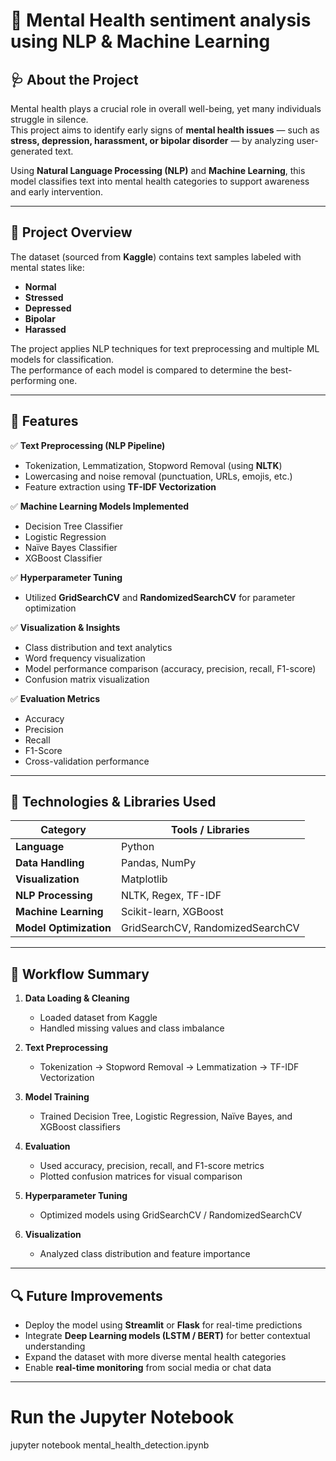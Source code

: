 # 🧠 Mental Health sentiment analysis using NLP & Machine Learning  

## 🩺 About the Project  
Mental health plays a crucial role in overall well-being, yet many individuals struggle in silence.  
This project aims to identify early signs of **mental health issues** — such as **stress, depression, harassment, or bipolar disorder** — by analyzing user-generated text.  

Using **Natural Language Processing (NLP)** and **Machine Learning**, this model classifies text into mental health categories to support awareness and early intervention.

---

## 🚀 Project Overview  
The dataset (sourced from **Kaggle**) contains text samples labeled with mental states like:  
- **Normal**  
- **Stressed**  
- **Depressed**  
- **Bipolar**  
- **Harassed**

The project applies NLP techniques for text preprocessing and multiple ML models for classification.  
The performance of each model is compared to determine the best-performing one.

---

## 🧩 Features  

✅ **Text Preprocessing (NLP Pipeline)**  
- Tokenization, Lemmatization, Stopword Removal (using **NLTK**)  
- Lowercasing and noise removal (punctuation, URLs, emojis, etc.)  
- Feature extraction using **TF-IDF Vectorization**  

✅ **Machine Learning Models Implemented**  
- Decision Tree Classifier  
- Logistic Regression  
- Naïve Bayes Classifier  
- XGBoost Classifier  

✅ **Hyperparameter Tuning**  
- Utilized **GridSearchCV** and **RandomizedSearchCV** for parameter optimization  

✅ **Visualization & Insights**  
- Class distribution and text analytics  
- Word frequency visualization  
- Model performance comparison (accuracy, precision, recall, F1-score)  
- Confusion matrix visualization  

✅ **Evaluation Metrics**  
- Accuracy  
- Precision  
- Recall  
- F1-Score  
- Cross-validation performance  

---

## 🧠 Technologies & Libraries Used  

| Category | Tools / Libraries |
|-----------|-------------------|
| **Language** | Python |
| **Data Handling** | Pandas, NumPy |
| **Visualization** | Matplotlib |
| **NLP Processing** | NLTK, Regex, TF-IDF |
| **Machine Learning** | Scikit-learn, XGBoost |
| **Model Optimization** | GridSearchCV, RandomizedSearchCV |

---

## 🧪 Workflow Summary  

1. **Data Loading & Cleaning**  
   - Loaded dataset from Kaggle  
   - Handled missing values and class imbalance  

2. **Text Preprocessing**  
   - Tokenization → Stopword Removal → Lemmatization → TF-IDF Vectorization  

3. **Model Training**  
   - Trained Decision Tree, Logistic Regression, Naïve Bayes, and XGBoost classifiers  

4. **Evaluation**  
   - Used accuracy, precision, recall, and F1-score metrics  
   - Plotted confusion matrices for visual comparison  

5. **Hyperparameter Tuning**  
   - Optimized models using GridSearchCV / RandomizedSearchCV  

6. **Visualization**  
   - Analyzed class distribution and feature importance  

---


## 🔍 Future Improvements  

- Deploy the model using **Streamlit** or **Flask** for real-time predictions  
- Integrate **Deep Learning models (LSTM / BERT)** for better contextual understanding  
- Expand the dataset with more diverse mental health categories  
- Enable **real-time monitoring** from social media or chat data  

---





# Run the Jupyter Notebook
jupyter notebook mental_health_detection.ipynb
